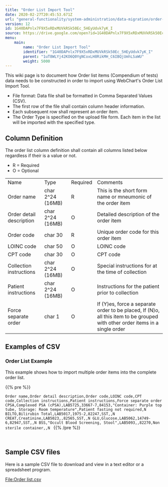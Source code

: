 ```yaml
---
title: "Order List Import Tool"
date: 2020-02-27T20:45:53.671Z
url: "general-functionality/system-administration/data-migration/order-list-import-tool.html"
version: 12
id: 1G40DAPnlx7F9X5xRDxMUVkRSk50Ec_5HEyUdvk7yK_I
source: https://drive.google.com/open?id=1G40DAPnlx7F9X5xRDxMUVkRSk50Ec_5HEyUdvk7yK_I
menu:
    main:
        name: "Order List Import Tool"
        identifier: "1G40DAPnlx7F9X5xRDxMUVkRSk50Ec_5HEyUdvk7yK_I"
        parent: "1uT8WLYj42KO6Q0YgNCoxLH8RikMH_C6IBQjUmhLSaWU"
        weight: 5000
---
```

This wiki page is to document how Order list items (Compendium of tests) data needs to be constructed in order to import using WebChart's Order List Import Tool.

* File format: Data file shall be formatted in Comma Separated Values (CSV).
* The first row of the file shall contain column header information.
* Each subsequent row shall represent an order item.
* The Order Type is specified on the upload file form. Each item in the list will be imported with the specified type.

## Column Definition

The order list column definition shall contain all columns listed below regardless if their is a value or not.

* R = Required
* O = Optional

<table>
  <tr>
    <td>Name</td>
    <td>Type</td>
    <td>Required</td>
    <td>Comments</td>
  </tr>
  <tr>
    <td>Order name</td>
    <td>char 2^24 (16MB)</td>
    <td>R</td>
    <td>This is the short form name or mneumonic of the order item</td>
  </tr>
  <tr>
    <td>Order detail description</td>
    <td>char 2^24 (16MB)</td>
    <td>O</td>
    <td>Detailed description of the order item</td>
  </tr>
  <tr>
    <td>Order code</td>
    <td>char 30</td>
    <td>R</td>
    <td>Unique order code for this order item</td>
  </tr>
  <tr>
    <td>LOINC code</td>
    <td>char 50</td>
    <td>O</td>
    <td>LOINC code</td>
  </tr>
  <tr>
    <td>CPT code</td>
    <td>char 30</td>
    <td>O</td>
    <td>CPT code</td>
  </tr>
  <tr>
    <td>Collection instructions</td>
    <td>char 2^24 (16MB)</td>
    <td>O</td>
    <td>Special instructions for at the time of collection</td>
  </tr>
  <tr>
    <td>Patient instructions</td>
    <td>char 2^24 (16MB)</td>
    <td>O</td>
    <td>Instructions for the patient prior to collection</td>
  </tr>
  <tr>
    <td>Force separate order</td>
    <td>char 1</td>
    <td>O</td>
    <td>If (Y)es, force a separate order to be placed, If (N)o, all this item to be grouped with other order items in a single order</td>
  </tr>
</table>

## Examples of CSV

### Order List Example

This example shows how to import multiple order items into the complete order list.



{{% pre %}}

` Order name,Order detail description,Order code,LOINC code,CPT code,Collection instructions,Patient instructions,Force separate order CPSA,Complexed PSA (cPSA),LAB5725,33667-7,84153,"Container: Purple top tube, Storage: Room temperature",Patient fasting not required,N BILTO,Bilirubin Total,LAB5017,1975-2,82247,SST,,N CREAT,Creatinine,LAB5023,,82565,SST,,N GLU,Glucose,LAB5062,14749-6,82947,SST,,N BSS,"Occult Blood Screening, Stool",LAB5093,,82270,Non sterile container,,N 
`
{{% /pre %}}


` 
`
## Sample CSV files

Here is a sample CSV file to download and view in a text editor or a spreadsheet program.

[File:Order list.csv](https://miewiki.med-web.com/wiki/index.php/File:Order_list.csv)

